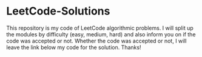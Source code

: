 # LeetCode-Solutions
This repository is my code of LeetCode algorithmic problems. I will split up the modules by difficulty (easy, medium, hard) and also inform you on if the code was accepted or not. Whether the code was accepted or not, I will leave the link below my code for the solution. Thanks!
